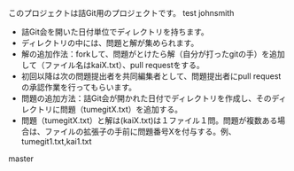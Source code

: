 このプロジェクトは詰Git用のプロジェクトです。
test johnsmith

* 詰Git会を開いた日付単位でディレクトリを持ちます。
* ディレクトリの中には、問題と解が集められます。
* 解の追加作法：forkして、問題がとけたら解（自分が打ったgitの手）を追加して（ファイル名はkaiX.txt）、pull requestをする。
* 初回以降は次の問題提出者を共同編集者として、問題提出者にpull requestの承認作業を行ってもらいます。
* 問題の追加方法：詰Git会が開かれた日付でディレクトリを作成し、そのディレクトリに問題（tumegitX.txt）を追加する。
* 問題（tumegitX.txt）と解は(kaiX.txt)は１ファイル１問。問題が複数ある場合は、ファイルの拡張子の手前に問題番号Xを付与する。例、tumegit1.txt,kai1.txt

 
master